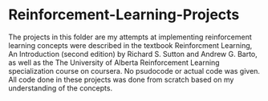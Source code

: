 # Reinforcement-Learning-Projects

The projects in this folder are my attempts at implementing reinforcement learning concepts were described in the textbook 
Reinforcment Learning, An Introduction (second edition) by Richard S. Sutton and Andrew G. Barto, as well as
the The University of Alberta Reinforcement Learning specialization course on coursera.
No psudocode or actual code was given.  All code done in these projects was done from scratch based on my understanding of the concepts.
